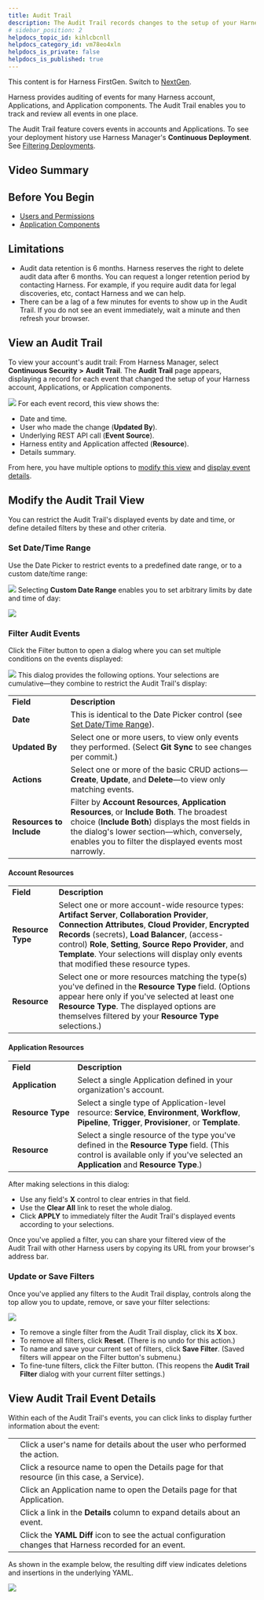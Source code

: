```yaml
---
title: Audit Trail
description: The Audit Trail records changes to the setup of your Harness account, Application, and Application components.
# sidebar_position: 2
helpdocs_topic_id: kihlcbcnll
helpdocs_category_id: vm78eo4xln
helpdocs_is_private: false
helpdocs_is_published: true
---
```


This content is for Harness FirstGen. Switch to [NextGen](/docs/platform/governance/audit-trail/audit-trail.md).

Harness provides auditing of events for many Harness account, Applications, and Application components. The Audit Trail enables you to track and review all events in one place.

The Audit Trail feature covers events in accounts and Applications. To see your deployment history use Harness Manager's **Continuous Deployment**. See [Filtering Deployments](../../../continuous-delivery/concepts-cd/deployments-overview/filtering-deployments.md).

## Video Summary

## Before You Begin

* [Users and Permissions](../access-management-howtos/users-and-permissions.md)
* [Application Components](../../../continuous-delivery/model-cd-pipeline/applications/application-configuration.md)

## Limitations

* Audit data retention is 6 months. Harness reserves the right to delete audit data after 6 months. You can request a longer retention period by contacting Harness. For example, if you require audit data for legal discoveries, etc, contact Harness and we can help.
* There can be a lag of a few minutes for events to show up in the Audit Trail. If you do not see an event immediately, wait a minute and then refresh your browser.

## View an Audit Trail

To view your account's audit trail: From Harness Manager, select **Continuous Security** **>** **Audit Trail**. The **Audit Trail** page appears, displaying a record for each event that changed the setup of your Harness account, Applications, or Application components.

![](./static/audit-trail-00.png)
For each event record, this view shows the:

* Date and time.
* User who made the change (**Updated By**).
* Underlying REST API call (**Event Source**).
* Harness entity and Application affected (**Resource**).
* Details summary.

From here, you have multiple options to [modify this view](#modify) and [display event details](#details).

## Modify the Audit Trail View

You can restrict the Audit Trail's displayed events by date and time, or define detailed filters by these and other criteria.

### Set Date/Time Range

Use the Date Picker to restrict events to a predefined date range, or to a custom date/time range:

![](./static/audit-trail-01.png)
Selecting **Custom Date Range** enables you to set arbitrary limits by date and time of day:

![](./static/audit-trail-02.png)


### Filter Audit Events

Click the Filter button to open a dialog where you can set multiple conditions on the events displayed:

![](./static/audit-trail-03.png)
This dialog provides the following options. Your selections are cumulative—they combine to restrict the Audit Trail's display:

|  |  |
| --- | --- |
| **Field** | **Description** |
| **Date** | This is identical to the Date Picker control (see [Set Date/Time Range](#date_time)). |
| **Updated By** | Select one or more users, to view only events they performed. (Select **Git Sync** to see changes per commit.) |
| **Actions** | Select one or more of the basic CRUD actions—**Create**, **Update**, and **Delete**—to view only matching events. |
| **Resources to Include** | Filter by **Account Resources**, **Application Resources**, or **Include Both**. The broadest choice (**Include Both**) displays the most fields in the dialog's lower section—which, conversely, enables you to filter the displayed events most narrowly. |

#### Account Resources

|  |  |
| --- | --- |
| **Field** | **Description** |
| **Resource Type** | Select one or more account-wide resource types: **Artifact Server**, **Collaboration Provider**, **Connection Attributes**, **Cloud Provider**, **Encrypted Records** (secrets), **Load Balancer**, (access-control) **Role**, **Setting**, **Source Repo Provider**, and **Template**. Your selections will display only events that modified these resource types. |
| **Resource** | Select one or more resources matching the type(s) you've defined in the **Resource Type** field. (Options appear here only if you've selected at least one **Resource Type**. The displayed options are themselves filtered by your **Resource Type** selections.) |


#### Application Resources
|  |  |
| --- | --- |
| **Field** | **Description** |
| **Application** | Select a single Application defined in your organization's account. |
| **Resource Type** | Select a single type of Application-level resource: **Service**, **Environment**, **Workflow**, **Pipeline**, **Trigger**, **Provisioner**, or **Template**. |
| **Resource** | Select a single resource of the type you've defined in the **Resource Type** field. (This control is available only if you've selected an **Application** and **Resource Type**.) |

After making selections in this dialog:

* Use any field's **X** control to clear entries in that field.
* Use the **Clear All** link to reset the whole dialog.
* Click **APPLY** to immediately filter the Audit Trail's displayed events according to your selections.

Once you've applied a filter, you can share your filtered view of the Audit Trail with other Harness users by copying its URL from your browser's address bar.

### Update or Save Filters

Once you've applied any filters to the Audit Trail display, controls along the top allow you to update, remove, or save your filter selections:

![](./static/audit-trail-04.png)
* To remove a single filter from the Audit Trail display, click its **X** box.
* To remove all filters, click **Reset**. (There is no undo for this action.)
* To name and save your current set of filters, click **Save Filter**. (Saved filters will appear on the Filter button's submenu.)
* To fine-tune filters, click the Filter button. (This reopens the **Audit Trail Filter** dialog with your current filter settings.)

## View Audit Trail Event Details

Within each of the Audit Trail's events, you can click links to display further information about the event:



|  |  |
| --- | --- |
|  | Click a user's name for details about the user who performed the action. |
|  | Click a resource name to open the Details page for that resource (in this case, a Service). |
|  | Click an Application name to open the Details page for that Application. |
|  | Click a link in the **Details** column to expand details about an event. |
|  | ​Click the **YAML Diff** icon to see the actual configuration changes that Harness recorded for an event. |

As shown in the example below, the resulting diff view indicates deletions and insertions in the underlying YAML.

![](./static/audit-trail-05.png)
